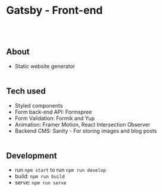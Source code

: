 # Gatsby - Front-end

  <br>
  <br>

## About

- Static website generator
  <br>
  <br>

## Tech used

- Styled components
- Form back-end API: Formspree
- Form Validation: Formik and Yup
- Animation: Framer Motion, React Intersection Observer
- Backend CMS: Sanity - For storing images and blog posts
  <br>
  <br>

## Development

- run `npm start` to run `npm run develop`
- build: `npm run build`
- serve: `npm run serve`
